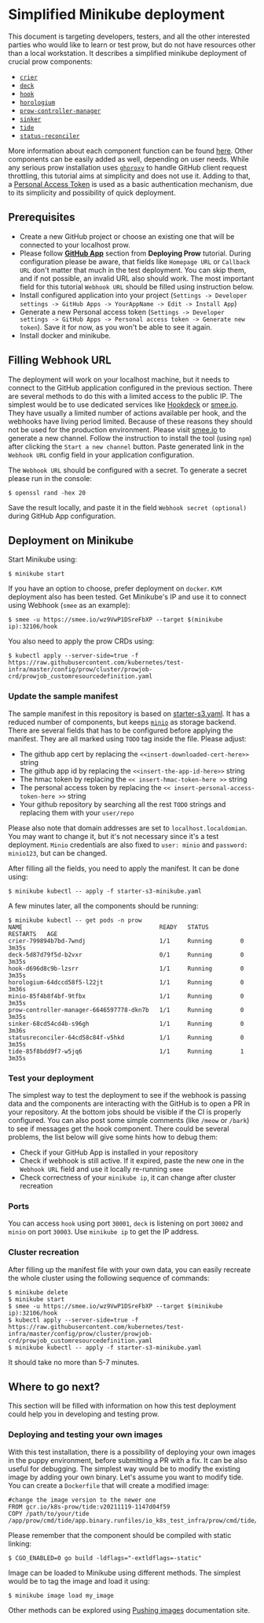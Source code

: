 # Simplified Minikube deployment 

This document is targeting developers, testers, and all the other interested parties who would like to learn or test prow, but do not have resources other than a local workstation. It describes a simplified minikube deployment of crucial prow components:

* [`crier`](https://github.com/kubernetes/test-infra/tree/master/prow/cmd/crier)
* [`deck`](https://github.com/kubernetes/test-infra/tree/master/prow/cmd/deck)
* [`hook`](https://github.com/kubernetes/test-infra/tree/master/prow/cmd/hook)
* [`horologium`](https://github.com/kubernetes/test-infra/tree/master/prow/cmd/horologium) 
* [`prow-controller-manager`](https://github.com/kubernetes/test-infra/tree/master/prow/cmd/prow-controller-manager) 
* [`sinker`](https://github.com/kubernetes/test-infra/tree/master/prow/cmd/sinker) 
* [`tide`](https://github.com/kubernetes/test-infra/tree/master/prow/cmd/tide)
* [`status-reconciler`](https://github.com/kubernetes/test-infra/tree/master/prow/cmd/status-reconciler)

More information about each component function can be found [here](https://github.com/kubernetes/test-infra/tree/master/prow/cmd/). Other components can be easily added as well, depending on user needs. While any serious prow installation uses [`ghproxy`](https://github.com/kubernetes/test-infra/tree/master/ghproxy) to handle GitHub client request throttling, this tutorial aims at simplicity and does not use it. Adding to that, a [Personal Access Token](https://docs.github.com/en/authentication/keeping-your-account-and-data-secure/creating-a-personal-access-token) is used as a basic authentication mechanism, due to its simplicity and possibility of quick deployment.

## Prerequisites

* Create a new GitHub project or choose an existing one that will be connected to your localhost prow.
* Please follow [**GitHub App**](https://github.com/kubernetes/test-infra/blob/master/prow/getting_started_deploy.md) section from **Deploying Prow** tutorial. During configuration please be aware, that fields like ``Homepage URL`` or ``Callback URL`` don't matter that much in the test deployment. You can skip them, and if not possible, an invalid URL also should work. The most important field for this tutorial ``Webhook URL`` should be filled using instruction below.
* Install configured application into your project (``Settings -> Developer settings -> GitHub Apps -> YourAppName -> Edit -> Install App``)
* Generate a new Personal access token (``Settings -> Developer settings -> GitHub Apps -> Personal access token -> Generate new token``). Save it for now, as you won't be able to see it again.
* Install docker and minikube. 

## Filling Webhook URL

The deployment will work on your localhost machine, but it needs to connect to the GitHub application configured in the previous section. There are several methods to do this with a limited access to the public IP. The simplest would be to use dedicated services like [Hookdeck](https://hookdeck.com/) or [smee.io](https://smee.io/). They have usually a limited number of actions available per hook, and the webhooks have living period limited. Because of these reasons they should not be used for the production environment. Please visit [smee.io](https://smee.io/) to generate a new channel. Follow the instruction to install the tool (using ``npm``) after clicking the ``Start a new channel`` button. Paste generated link in the ``Webhook URL`` config field in your application configuration.

The ``Webhook URL`` should be configured with a secret. To generate a secret please run in the console:
```
$ openssl rand -hex 20
```
Save the result locally, and paste it in the field ``Webhook secret (optional)`` during GitHub App configuration.

## Deployment on Minikube

Start Minikube using:
```
$ minikube start
```
If you have an option to choose, prefer deployment on ``docker``. ``KVM`` deployment also has been tested.
Get Minikube's IP and use it to connect using Webhook (``smee`` as an example):
```
$ smee -u https://smee.io/wz9VwP1DSreFbXP --target $(minikube ip):32106/hook
```
You also need to apply the prow CRDs using:
```
$ kubectl apply --server-side=true -f https://raw.githubusercontent.com/kubernetes/test-infra/master/config/prow/cluster/prowjob-crd/prowjob_customresourcedefinition.yaml
```

### Update the sample manifest
The sample manifest in this repository is based on [starter-s3.yaml](https://github.com/kubernetes/test-infra/blob/master/config/prow/cluster/starter/starter-s3.yaml). It has a reduced number of components, but keeps [``minio``](https://min.io/) as storage backend.
There are several fields that has to be configured before applying the manifest. They are all marked using ``TODO`` tag inside the file. Please adjust:

* The github app cert by replacing the `<<insert-downloaded-cert-here>>` string
* The github app id by replacing the `<<insert-the-app-id-here>>` string
* The hmac token by replacing the `<< insert-hmac-token-here >>` string
* The personal access token by replacing the `<< insert-personal-access-token-here >>` string
* Your github repository by searching all the rest ``TODO`` strings and replacing them with your ``user/repo``

Please also note that domain addresses are set to ``localhost.localdomian``. You may want to change it, but it's not necessary since it's a test deployment.
``Minio`` credentials are also fixed to ``user: minio`` and ``password: minio123``, but can be changed.

After filling all the fields, you need to apply the manifest. It can be done using:
```
$ minikube kubectl -- apply -f starter-s3-minikube.yaml 
```
A few minutes later, all the components should be running:
```
$ minikube kubectl -- get pods -n prow
NAME                                       READY   STATUS         RESTARTS   AGE
crier-799894b7bd-7wndj                     1/1     Running        0          3m35s
deck-5d87d79f5d-b2vxr                      0/1     Running        0          3m35s
hook-d696d8c9b-lzsrr                       1/1     Running        0          3m35s
horologium-64dccd58f5-l22jt                1/1     Running        0          3m36s
minio-85f4b8f4bf-9tfbx                     1/1     Running        0          3m35s
prow-controller-manager-6646597778-dkn7b   1/1     Running        0          3m35s
sinker-68cd54cd4b-s96gh                    1/1     Running        0          3m36s
statusreconciler-64cd58c84f-v5hkd          1/1     Running        0          3m35s
tide-85f8bdd9f7-w5jq6                      1/1     Running        1          3m35s
```
### Test your deployment
The simplest way to test the deployment to see if the webhook is passing data and the components are interacting with the GitHub is to open a PR in your repository. At the bottom jobs should be visible if the CI is properly configured. You can also post some simple comments (like ``/meow`` or ``/bark``) to see if messages get the hook component.
There could be several problems, the list below will give some hints how to debug them:
* Check if your GitHub App is installed in your repository
* Check if webhook is still active. If it expired, paste the new one in the ``Webhook URL`` field and use it locally re-running ``smee``
* Check correctness of your ``minikube ip``, it can change after cluster recreation

### Ports
You can access ``hook`` using port ``30001``, ``deck`` is listening on port ``30002`` and ``minio`` on port ``30003``. Use ``minikube ip`` to get the IP address.

### Cluster recreation
After filling up the manifest file with your own data, you can easily recreate the whole cluster using the following sequence of commands:
```
$ minikube delete
$ minikube start
$ smee -u https://smee.io/wz9VwP1DSreFbXP --target $(minikube ip):32106/hook
$ kubectl apply --server-side=true -f https://raw.githubusercontent.com/kubernetes/test-infra/master/config/prow/cluster/prowjob-crd/prowjob_customresourcedefinition.yaml
$ minikube kubectl -- apply -f starter-s3-minikube.yaml 
```
It should take no more than 5-7 minutes.

## Where to go next?
This section will be filled with information on how this test deployment could help you in developing and testing prow.

### Deploying and testing your own images
With this test installation, there is a possibility of deploying your own images in the puppy environment, before submitting a PR with a fix. It can be also useful for debugging. The simplest way would be to modify the existing image by adding your own binary. Let's assume you want to modify tide. You can create a ``Dockerfile`` that will create a modified image:
```
#change the image version to the newer one
FROM gcr.io/k8s-prow/tide:v20211119-1147d04f59
COPY /path/to/your/tide /app/prow/cmd/tide/app.binary.runfiles/io_k8s_test_infra/prow/cmd/tide/app.binary_/app.binary
```
Please remember that the component should be compiled with static linking:
```
$ CGO_ENABLED=0 go build -ldflags="-extldflags=-static"
```
Image can be loaded to Minikube using different methods. The simplest would be to tag the image and load it using:
```
$ minikube image load my_image
```
Other methods can be explored using [Pushing images](https://minikube.sigs.k8s.io/docs/handbook/pushing/) documentation site.
